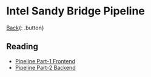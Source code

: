 # Intel Sandy Bridge Pipeline

[Back](../index.md#computer-architecture){: .button}

## Reading

- [Pipeline Part-1 Frontend](https://software.intel.com/content/www/us/en/develop/blogs/pipeline-speak-learning-more-about-intel-microarchitecture-codename-sandy-bridge.html)
- [Pipeline Part-2 Backend](https://software.intel.com/content/www/us/en/develop/blogs/pipeline-speak-part-2-the-second-part-of-the-sandy-bridge-pipeline.html)
